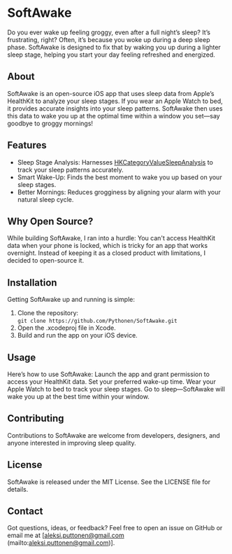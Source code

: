 # SoftAwake

Do you ever wake up feeling groggy, even after a full night’s sleep? It’s frustrating, right? Often, it’s because you woke up during a deep sleep phase. SoftAwake is designed to fix that by waking you up during a lighter sleep stage, helping you start your day feeling refreshed and energized.

## About

SoftAwake is an open-source iOS app that uses sleep data from Apple’s HealthKit to analyze your sleep stages. If you wear an Apple Watch to bed, it provides accurate insights into your sleep patterns. SoftAwake then uses this data to wake you up at the optimal time within a window you set—say goodbye to groggy mornings!

## Features

- Sleep Stage Analysis: Harnesses [HKCategoryValueSleepAnalysis](https://developer.apple.com/documentation/healthkit/hkcategoryvaluesleepanalysis) to track your sleep patterns accurately.
- Smart Wake-Up: Finds the best moment to wake you up based on your sleep stages.
- Better Mornings: Reduces grogginess by aligning your alarm with your natural sleep cycle.

## Why Open Source?

While building SoftAwake, I ran into a hurdle: You can't access HealthKit data when your phone is locked, which is tricky for an app that works overnight. Instead of keeping it as a closed product with limitations, I decided to open-source it.

## Installation

Getting SoftAwake up and running is simple:
1. Clone the repository:  
  `git clone https://github.com/Pythonen/SoftAwake.git`
2. Open the .xcodeproj file in Xcode.
3. Build and run the app on your iOS device.

## Usage

Here’s how to use SoftAwake:
Launch the app and grant permission to access your HealthKit data.
Set your preferred wake-up time.
Wear your Apple Watch to bed to track your sleep stages.
Go to sleep—SoftAwake will wake you up at the best time within your window.

## Contributing

Contributions to SoftAwake are welcome from developers, designers, and anyone interested in improving sleep quality.

## License

SoftAwake is released under the MIT License. See the LICENSE file for details.

## Contact

Got questions, ideas, or feedback? Feel free to open an issue on GitHub or email me at [aleksi.puttonen@gmail.com (mailto:aleksi.puttonen@gmail.com)].
